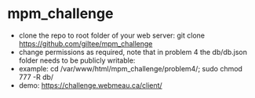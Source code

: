 # mpm_challenge

* clone the repo to root folder of your web server: git clone https://github.com/giltee/mpm_challenge
* change permissions as required, note that in problem 4 the db/db.json folder needs to be publicly writable: 
* example: cd /var/www/html/mpm_challenge/problem4/; sudo chmod 777 -R db/
* demo: https://challenge.webmeau.ca/client/
